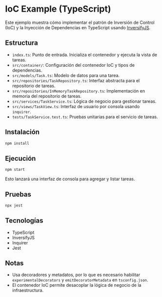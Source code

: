 # IoC Example (TypeScript)

Este ejemplo muestra cómo implementar el patrón de Inversión de Control (IoC) y la Inyección de Dependencias en TypeScript usando [InversifyJS](https://inversify.io/).

## Estructura

- `index.ts`: Punto de entrada. Inicializa el contenedor y ejecuta la vista de tareas.
- `src/container/`: Configuración del contenedor IoC y tipos de dependencias.
- `src/models/Task.ts`: Modelo de datos para una tarea.
- `src/repositories/TaskRepository.ts`: Interfaz abstracta para el repositorio de tareas.
- `src/repositories/InMemoryTaskRepository.ts`: Implementación en memoria del repositorio de tareas.
- `src/services/TaskService.ts`: Lógica de negocio para gestionar tareas.
- `src/views/TaskView.ts`: Interfaz de usuario por consola usando `inquirer`.
- `tests/TaskService.test.ts`: Pruebas unitarias para el servicio de tareas.

## Instalación

```bash
npm install
```

## Ejecución

```bash
npm start
```

Esto lanzará una interfaz de consola para agregar y listar tareas.

## Pruebas

```bash
npx jest
```

## Tecnologías
- TypeScript
- InversifyJS
- Inquirer
- Jest

## Notas
- Usa decoradores y metadatos, por lo que es necesario habilitar `experimentalDecorators` y `emitDecoratorMetadata` en `tsconfig.json`.
- El contenedor IoC permite desacoplar la lógica de negocio de la infraestructura.
